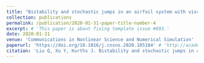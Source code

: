 ```yaml
---
title: "Bistability and stochastic jumps in an airfoil system with viscoelastic material property and random fluctuations"
collection: publications
permalink: /publication/2020-01-31-paper-title-number-4
excerpt: # 'This paper is about fixing template issue #693.'
date: 2020-01-31
venue: 'Communications in Nonlinear Science and Numerical Simulation'
paperurl: 'https://doi.org/10.1016/j.cnsns.2020.105184' # 'http://academicpages.github.io/files/paper3.pdf'
citation: 'Liu Q, Xu Y, Kurths J. Bistability and stochastic jumps in an airfoil system with viscoelastic material property and random fluctuations[J]. Communications in Nonlinear Science and Numerical Simulation, 2020, 84: 105184.'
---
```


